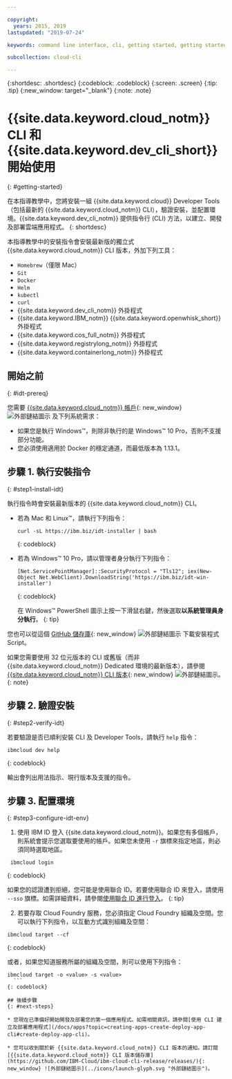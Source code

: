 ```yaml
---

copyright:
  years: 2015, 2019
lastupdated: "2019-07-24"

keywords: command line interface, cli, getting started, getting started with IBM Cloud CLI, getting started with IBM Cloud CLI and developer tools tutorial, IBM Cloud Developer Tools CLI, ibmcloud cli, download cli, ibmcloud dev, cloud cli, dev plugin, dev plug-in, cloud command line, developer tools, dev tools, install cloud cli, getting started cli

subcollection: cloud-cli

---
```


{:shortdesc: .shortdesc}
{:codeblock: .codeblock}
{:screen: .screen}
{:tip: .tip}
{:new_window: target="_blank"}
{:note: .note}

# {{site.data.keyword.cloud_notm}} CLI 和 {{site.data.keyword.dev_cli_short}} 開始使用
{: #getting-started}

在本指導教學中，您將安裝一組 {{site.data.keyword.cloud}} Developer Tools（包括最新的 {{site.data.keyword.cloud_notm}} CLI），驗證安裝，並配置環境。{{site.data.keyword.dev_cli_notm}} 提供指令行 (CLI) 方法，以建立、開發及部署雲端應用程式。
{: shortdesc}

本指導教學中的安裝指令會安裝最新版的獨立式 {{site.data.keyword.cloud_notm}} CLI 版本，外加下列工具：

* `Homebrew`（僅限 Mac）
* `Git`
* `Docker`
* `Helm`
* `kubectl`
* `curl`
* {{site.data.keyword.dev_cli_notm}} 外掛程式
* {{site.data.keyword.IBM_notm}} {{site.data.keyword.openwhisk_short}} 外掛程式
* {{site.data.keyword.cos_full_notm}} 外掛程式
* {{site.data.keyword.registrylong_notm}} 外掛程式
* {{site.data.keyword.containerlong_notm}} 外掛程式

## 開始之前
{: #idt-prereq}

您需要 [{{site.data.keyword.cloud_notm}} 帳戶](https://cloud.ibm.com/){: new_window} ![外部鏈結圖示](../icons/launch-glyph.svg "外部鏈結圖示") 及下列系統需求：

* 如果您是執行 Windows&trade;，則除非執行的是 Windows&trade; 10 Pro，否則不支援部分功能。
* 您必須使用適用於 Docker 的穩定通道，而最低版本為 1.13.1。

## 步驟 1. 執行安裝指令
{: #step1-install-idt}

執行指令時會安裝最新版本的 {{site.data.keyword.cloud_notm}} CLI。

* 若為 Mac 和 Linux&trade;，請執行下列指令：
  ```
  curl -sL https://ibm.biz/idt-installer | bash
  ```
  {: codeblock}

* 若為 Windows&trade; 10 Pro，請以管理者身分執行下列指令：
  ```
  [Net.ServicePointManager]::SecurityProtocol = "Tls12"; iex(New-Object Net.WebClient).DownloadString('https://ibm.biz/idt-win-installer')
  ```
  {: codeblock}

  在 Windows&trade; PowerShell 圖示上按一下滑鼠右鍵，然後選取**以系統管理員身分執行**。
  {: tip}

您也可以從這個 [GitHub 儲存庫](https://github.com/IBM-Cloud/ibm-cloud-developer-tools){: new_window} ![外部鏈結圖示](../icons/launch-glyph.svg "外部鏈結圖示") 下載安裝程式 Script。

如果您需要使用 32 位元版本的 CLI 或舊版（而非 {{site.data.keyword.cloud_notm}} Dedicated 環境的最新版本），請參閱 [{{site.data.keyword.cloud_notm}} CLI 版本](https://github.com/IBM-Cloud/ibm-cloud-cli-release/releases/){: new_window} ![外部鏈結圖示](../icons/launch-glyph.svg "外部鏈結圖示")。
{: note}

## 步驟 2. 驗證安裝
{: #step2-verify-idt}

若要驗證是否已順利安裝 CLI 及 Developer Tools，請執行 `help` 指令：
```
ibmcloud dev help
```
{: codeblock}

輸出會列出用法指示、現行版本及支援的指令。

## 步驟 3. 配置環境
{: #step3-configure-idt-env}

1. 使用 IBM ID 登入 {{site.data.keyword.cloud_notm}}。如果您有多個帳戶，則系統會提示您選取要使用的帳戶。如果您未使用 `-r` 旗標來指定地區，則必須同時選取地區。
    
  ```
   ibmcloud login
   ```
  {: codeblock}
  
  如果您的認證遭到拒絕，您可能是使用聯合 ID。若要使用聯合 ID 來登入，請使用 `--sso` 旗標。如需詳細資料，請參閱[使用聯合 ID 進行登入](/docs/iam/federated_id?topic=iam-federated_id#federated_id)。
  {: tip}

2. 若要存取 Cloud Foundry 服務，您必須指定 Cloud Foundry 組織及空間。您可以執行下列指令，以互動方式識別組織及空間：
  ```
  ibmcloud target --cf
  ```
  {: codeblock}

  或者，如果您知道服務所屬的組織及空間，則可以使用下列指令：
  ```
ibmcloud target -o <value> -s <value>
	```
  {: codeblock}

## 後續步驟
{: #next-steps}

* 您現在已準備好開始開發及部署您的第一個應用程式。如需相關資訊，請參閱[使用 CLI 建立及部署應用程式](/docs/apps?topic=creating-apps-create-deploy-app-cli#create-deploy-app-cli)。

* 您可以收到關於新 {{site.data.keyword.cloud_notm}} CLI 版本的通知。請訂閱 [{{site.data.keyword.cloud_notm}} CLI 版本儲存庫](https://github.com/IBM-Cloud/ibm-cloud-cli-release/releases/){: new_window} ![外部鏈結圖示](../icons/launch-glyph.svg "外部鏈結圖示")。
